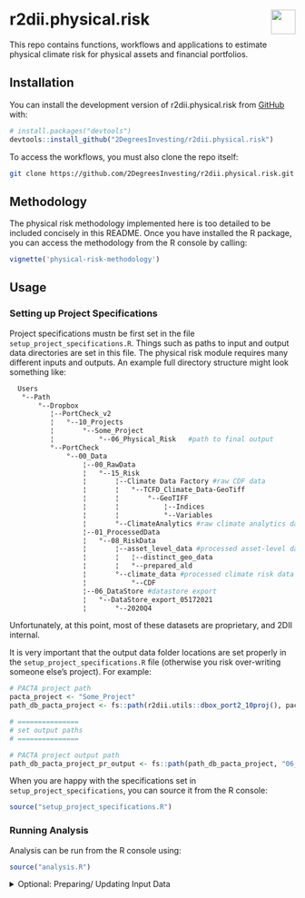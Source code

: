 
<!-- README.md is generated from README.Rmd. Please edit that file -->

# r2dii.physical.risk <a href='https://github.com/2DegreesInvesting/r2dii.physical.risk'><img src='https://imgur.com/A5ASZPE.png' align='right' height='43' /></a>

<!-- badges: start -->
<!-- badges: end -->

This repo contains functions, workflows and applications to estimate
physical climate risk for physical assets and financial portfolios.

## Installation

You can install the development version of r2dii.physical.risk from
[GitHub](https://github.com/) with:

``` r
# install.packages("devtools")
devtools::install_github("2DegreesInvesting/r2dii.physical.risk")
```

To access the workflows, you must also clone the repo itself:

``` bash
git clone https://github.com/2DegreesInvesting/r2dii.physical.risk.git
```

## Methodology

The physical risk methodology implemented here is too detailed to be
included concisely in this README. Once you have installed the R
package, you can access the methodology from the R console by calling:

``` r
vignette('physical-risk-methodology')
```

## Usage

### Setting up Project Specifications

Project specifications mustn be first set in the file
`setup_project_specifications.R`. Things such as paths to input and
output data directories are set in this file. The physical risk module
requires many different inputs and outputs. An example full directory
structure might look something like:

``` bash
  Users                                                                  
   °--Path                                                               
       °--Dropbox                                                        
          ¦--PortCheck_v2                                                
          ¦   °--10_Projects                                             
          ¦       °--Some_Project                                        
          ¦           °--06_Physical_Risk   #path to final output        
          °--PortCheck                                                   
              °--00_Data                                                 
                  ¦--00_RawData                                          
                  ¦   °--15_Risk                                         
                  ¦       ¦--Climate Data Factory #raw CDF data          
                  ¦       ¦   °--TCFD_Climate_Data-GeoTiff               
                  ¦       ¦       °--GeoTIFF                             
                  ¦       ¦           ¦--Indices                         
                  ¦       ¦           °--Variables                       
                  ¦       °--ClimateAnalytics #raw climate analytics data
                  ¦--01_ProcessedData                                    
                  ¦   °--08_RiskData                                     
                  ¦       ¦--asset_level_data #processed asset-level data
                  ¦       ¦   ¦--distinct_geo_data                       
                  ¦       ¦   °--prepared_ald                            
                  ¦       °--climate_data #processed climate risk data   
                  ¦           °--CDF                                     
                  ¦--06_DataStore #datastore export                      
                  ¦   °--DataStore_export_05172021                       
                  ¦       °--2020Q4                                      
```

Unfortunately, at this point, most of these datasets are proprietary,
and 2DII internal.

It is very important that the output data folder locations are set
properly in the `setup_project_specifications.R` file (otherwise you
risk over-writing someone else’s project). For example:

``` r
# PACTA project path
pacta_project <- "Some_Project"
path_db_pacta_project <- fs::path(r2dii.utils::dbox_port2_10proj(), pacta_project)

# ===============
# set output paths
# ===============

# PACTA project output path
path_db_pacta_project_pr_output <- fs::path(path_db_pacta_project, "06_Physical_Risk")
```

When you are happy with the specifications set in
`setup_project_specifications`, you can source it from the R console:

``` r
source("setup_project_specifications.R")
```

### Running Analysis

Analysis can be run from the R console using:

``` r
source("analysis.R")
```

<details>
<summary>
Optional: Preparing/ Updating Input Data
</summary>

## Asset Resolution

`prepare_AR_data.R`

## Climate Data Factory

`prepare_CDF_data.R`

## Climate Analytics

`prepare_climate_analytics_data.R`

## Open Street Map

`prepare_OSM_data.R`

</details>
